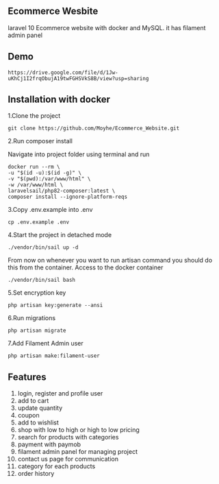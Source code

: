 ## Ecommerce Wesbite 

laravel 10 Ecommerce website  with docker and MySQL. it has filament admin panel 

## Demo

    https://drive.google.com/file/d/1Jw-uKhCj1I2frqObujA19twFGHSVkS8B/view?usp=sharing

## Installation with docker

1.Clone the project

    git clone https://github.com/Moyhe/Ecommerce_Website.git

2.Run composer install

Navigate into project folder using terminal and run

    docker run --rm \
    -u "$(id -u):$(id -g)" \
    -v "$(pwd):/var/www/html" \
    -w /var/www/html \
    laravelsail/php82-composer:latest \
    composer install --ignore-platform-reqs

3.Copy .env.example into .env

    cp .env.example .env

4.Start the project in detached mode

    ./vendor/bin/sail up -d

From now on whenever you want to run artisan command you should do this from the container.
Access to the docker container

    ./vendor/bin/sail bash

5.Set encryption key

    php artisan key:generate --ansi

6.Run migrations

    php artisan migrate

7.Add Filament Admin user

    php artisan make:filament-user

## Features

1. login, register and profile user
2. add to cart
3. update quantity
4. coupon
5. add to wishlist
6. shop with low to high or high to low pricing
7. search for products with categories
7. payment with paymob
8. filament admin panel for managing project
9. contact us page for communication
10. category for each products
11. order history
